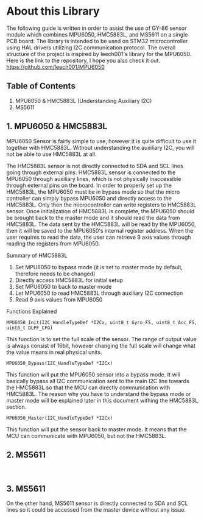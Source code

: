 # About this Library
The following guide is written in order to assist the use of GY-86 sensor module which combines MPU6050, HMC5883L, and MS5611 on a single PCB board. The library is intended to be used on STM32 microcontroller using HAL drivers utilizing I2C communication protocol. The overall structure of the project is inspired by leech001's library for the MPU6050. Here is the link to the repository, I hope you also check it out. </br>
https://github.com/leech001/MPU6050

## Table of Contents
1. MPU6050 & HMC5883L (Understanding Auxiliary I2C)
3. MS5611

## 1. MPU6050 & HMC5883L
MPU6050 Sensor is fairly simple to use, however it is quite difficult to use it together with HMC5883L. Without understanding the auxiliary I2C, you will not be able to use HMC5883L at all. </br>

The HMC5883L sensor is not directly connected to SDA and SCL lines going through external pins. HMC5883L sensor is connected to the MPU6050 through auxiliary lines, which is not physically inaccessible through external pins on the board. In order to properly set up the HMC5883L, the MPU6050 must be in bypass mode so that the micro controller can simply bypass MPU6050 and directly access to the HMC5883L. Only then the microcontroller can write registers to HMC5883L sensor. Once initialization of HMC5883L is complete, the MPU6050 should be brought back to the master mode and it should read the data from HMC5883L. The data sent by the HMC5883L will be read by the MPU6050, then it will be saved to the MPU6050's internal register address. When the user requires to read the data, the user can retrieve 9 axis values through reading the registers from MPU6050. </br>

Summary of HMC5883L </br>
1. Set MPU6050 to bypass mode (it is set to master mode by default, therefore needs to be changed) </br>
2. Directly access HMC5883L for initial setup </br>
3. Set MPU6050 to back to master mode </br>
4. Let MPU6050 to read HMC5883L through auxiliary I2C connection </br>
5. Read 9 axis values from MPU6050 </br>

Functions Explained
~~~
MPU6050_Init(I2C_HandleTypeDef *I2Cx, uint8_t Gyro_FS, uint8_t Acc_FS, uint8_t DLPF_CFG)
~~~
This function is to set the full scale of the sensor. The range of output value is always consist of 16bit, however changing the full scale will change what the value means in real physical units.

~~~
MPU6050_Bypass(I2C_HandleTypeDef *I2Cx)
~~~
This function will put the MPU6050 sensor into a bypass mode. It will basically bypass all I2C communication sent to the main I2C line towards the HMC5883L so that the MCU can directly communication with HMC5883L. The reason why you have to understand the bypass mode or master mode will be explained later in this document withing the HMC5883L section.

~~~
MPU6050_Master(I2C_HandleTypeDef *I2Cx)
~~~
This function will put the sensor back to master mode. It means that the MCU can communicate with MPU6050, but not the HMC5883L. 

## 2. MS5611

</br>



## 3. MS5611
On the other hand, MS5611 sensor is directly connected to SDA and SCL lines so it could be accessed from the master device without any issue.

